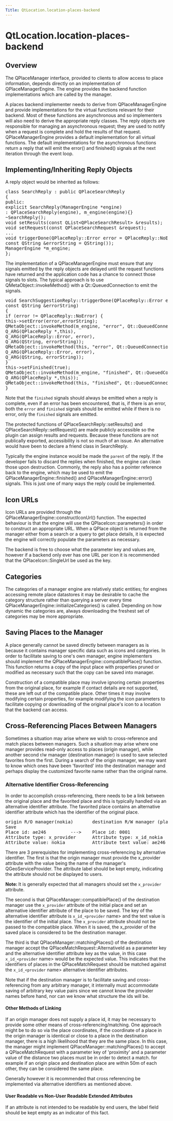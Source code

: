 ```yaml
---
Title: QtLocation.location-places-backend
---
```


# QtLocation.location-places-backend

<span class="subtitle"></span>
<!-- $$$location-places-backend.html-description -->
<h2 id="overview">Overview</h2>
<p>The QPlaceManager interface, provided to clients to allow access to place information, depends directly on an implementation of QPlaceManagerEngine. The engine provides the backend function implementations which are called by the manager.</p>
<p>A places backend implementer needs to derive from QPlaceManagerEngine and provide implementations for the virtual functions relevant for their backend. Most of these functions are asynchronous and so implementers will also need to derive the appropriate reply classes. The reply objects are responsible for managing an asynchronous request; they are used to notify when a request is complete and hold the results of that request. QPlaceManagerEngine provides a default implementation for all virtual functions. The default implementations for the asynchronous functions return a reply that will emit the error() and finished() signals at the next iteration through the event loop.</p>
<h2 id="implementing-inheriting-reply-objects">Implementing/Inheriting Reply Objects</h2>
<p>A reply object would be inherited as follows:</p>
<pre class="cpp"><span class="keyword">class</span> SearchReply : <span class="keyword">public</span> <span class="type">QPlaceSearchReply</span>
{
<span class="keyword">public</span>:
<span class="keyword">explicit</span> SearchReply(ManagerEngine <span class="operator">*</span>engine)
: <span class="type">QPlaceSearchReply</span>(engine)<span class="operator">,</span> m_engine(engine){}
<span class="operator">~</span>SearchReply();
<span class="type">void</span> setResults(<span class="keyword">const</span> <span class="type">QList</span><span class="operator">&lt;</span><span class="type">QPlaceSearchResult</span><span class="operator">&gt;</span> <span class="operator">&amp;</span>results);
<span class="type">void</span> setRequest(<span class="keyword">const</span> <span class="type">QPlaceSearchRequest</span> <span class="operator">&amp;</span>request);
...
<span class="type">void</span> triggerDone(<span class="type">QPlaceReply</span><span class="operator">::</span>Error error <span class="operator">=</span> <span class="type">QPlaceReply</span><span class="operator">::</span>NoError<span class="operator">,</span>
<span class="keyword">const</span> <span class="type">QString</span> <span class="operator">&amp;</span>errorString <span class="operator">=</span> <span class="type">QString</span>());
ManagerEngine <span class="operator">*</span>m_engine;
};</pre>
<p>The implementation of a QPlaceManagerEngine must ensure that any signals emitted by the reply objects are delayed until the request functions have returned and the application code has a chance to connect those signals to slots. The typical approach is to use QMetaObject::invokeMethod() with a Qt::QueuedConnection to emit the signals.</p>
<pre class="cpp"><span class="type">void</span> SearchSuggestionReply<span class="operator">::</span>triggerDone(<span class="type">QPlaceReply</span><span class="operator">::</span>Error error<span class="operator">,</span>
<span class="keyword">const</span> <span class="type">QString</span> <span class="operator">&amp;</span>errorString)
{
<span class="keyword">if</span> (error <span class="operator">!</span><span class="operator">=</span> <span class="type">QPlaceReply</span><span class="operator">::</span>NoError) {
<span class="keyword">this</span><span class="operator">-</span><span class="operator">&gt;</span>setError(error<span class="operator">,</span>errorString);
<span class="type">QMetaObject</span><span class="operator">::</span>invokeMethod(m_engine<span class="operator">,</span> <span class="string">&quot;error&quot;</span><span class="operator">,</span> <span class="type">Qt</span><span class="operator">::</span>QueuedConnection<span class="operator">,</span>
Q_ARG(<span class="type">QPlaceReply</span> <span class="operator">*</span><span class="operator">,</span><span class="keyword">this</span>)<span class="operator">,</span>
Q_ARG(<span class="type">QPlaceReply</span><span class="operator">::</span>Error<span class="operator">,</span> error)<span class="operator">,</span>
Q_ARG(<span class="type">QString</span><span class="operator">,</span> errorString));
<span class="type">QMetaObject</span><span class="operator">::</span>invokeMethod(<span class="keyword">this</span><span class="operator">,</span> <span class="string">&quot;error&quot;</span><span class="operator">,</span> <span class="type">Qt</span><span class="operator">::</span>QueuedConnection<span class="operator">,</span>
Q_ARG(<span class="type">QPlaceReply</span><span class="operator">::</span>Error<span class="operator">,</span> error)<span class="operator">,</span>
Q_ARG(<span class="type">QString</span><span class="operator">,</span> errorString));
}
<span class="keyword">this</span><span class="operator">-</span><span class="operator">&gt;</span>setFinished(<span class="keyword">true</span>);
<span class="type">QMetaObject</span><span class="operator">::</span>invokeMethod(m_engine<span class="operator">,</span> <span class="string">&quot;finished&quot;</span><span class="operator">,</span> <span class="type">Qt</span><span class="operator">::</span>QueuedConnection<span class="operator">,</span>
Q_ARG(<span class="type">QPlaceReply</span> <span class="operator">*</span><span class="operator">,</span><span class="keyword">this</span>));
<span class="type">QMetaObject</span><span class="operator">::</span>invokeMethod(<span class="keyword">this</span><span class="operator">,</span> <span class="string">&quot;finished&quot;</span><span class="operator">,</span> <span class="type">Qt</span><span class="operator">::</span>QueuedConnection);
}</pre>
<p>Note that the <code>finished</code> signals should always be emitted when a reply is complete, even if an error has been encountered, that is, if there is an error, both the <code>error</code> and <code>finished</code> signals should be emitted while if there is no error, only the <code>finished</code> signals are emitted.</p>
<p>The protected functions of QPlaceSearchReply::setResults() and QPlaceSearchReply::setRequest() are made publicly accessible so the plugin can assign results and requests. Because these functions are not publically exported, accessibility is not so much of an issue. An alternative would have been to declare a friend class in SearchReply.</p>
<p>Typically the engine instance would be made the <code>parent</code> of the reply. If the developer fails to discard the replies when finished, the engine can clean those upon destruction. Commonly, the reply also has a pointer reference back to the engine, which may be used to emit the QPlaceManagerEngine::finished() and QPlaceManagerEngine::error() signals. This is just one of many ways the reply could be implemented.</p>
<h2 id="icon-urls">Icon URLs</h2>
<p>Icon URLs are provided through the QPlaceManagerEngine::constructIconUrl() function. The expected behaviour is that the engine will use the QPlaceIcon::parameters() in order to construct an appropriate URL. When a QPlace object is returned from the manager either from a search or a query to get place details, it is expected the engine will correctly populate the parameters as necessary.</p>
<p>The backend is free to choose what the parameter key and values are, however if a backend only ever has one URL per icon it is recommended that the QPlaceIcon::SingleUrl be used as the key.</p>
<h2 id="categories">Categories</h2>
<p>The categories of a manager engine are relatively static entities; for engines accessing remote place datastores it may be desirable to cache the category structure rather than querying a server every time QPlaceManagerEngine::initializeCategories() is called. Depending on how dynamic the categories are, always downloading the freshest set of categories may be more appropriate.</p>
<h2 id="saving-places-to-the-manager">Saving Places to the Manager</h2>
<p>A place generally cannot be saved directly between managers as is because it contains manager specific data such as icons and categories. In order to facilitate saving to one's own manager, engine implementers should implement the QPlaceManagerEngine::compatiblePlace() function. This function returns a copy of the input place with properties pruned or modified as necessary such that the copy can be saved into manager.</p>
<p>Construction of a compatible place may involve ignoring certain properties from the original place, for example if contact details are not supported, these are left out of the compatible place. Other times it may involve modifying certain properties, for example modifying the icon parameters to facilitate copying or downloading of the original place's icon to a location that the backend can access.</p>
<h2 id="cross-referencing-places-between-managers">Cross-Referencing Places Between Managers</h2>
<p>Sometimes a situation may arise where we wish to cross-reference and match places between managers. Such a situation may arise where one manager provides read-only access to places (origin manager), while another second r/w manager (destination manager) is used to save selected favorites from the first. During a search of the origin manager, we may want to know which ones have been 'favorited' into the destination manager and perhaps display the customized favorite name rather than the original name.</p>
<h3 >Alternative Identifier Cross-Referencing</h3>
<p>In order to accomplish cross-referencing, there needs to be a link between the original place and the favorited place and this is typically handled via an alternative identifier attribute. The favorited place contains an alternative identifier attribute which has the identifier of the original place.</p>
<pre class="cpp">origin R<span class="operator">/</span>O manager(nokia)       destination R<span class="operator">/</span>W manager (places_jsondb)
Save
Place id: ae246         <span class="operator">-</span><span class="operator">-</span><span class="operator">-</span><span class="operator">&gt;</span>    Place id: <span class="number">0001</span>
Attribute type: x_provider      Attribute type: x_id_nokia
Attribute value: nokia          Attribute text value: ae246</pre>
<p>There are 3 prerequisites for implementing cross-referencing by alternative identifier. The first is that the origin manager must provide the x_provider attribute with the value being the name of the manager's QGeoServiceProvider. The attribute label should be kept empty, indicating the attribute should not be displayed to users.</p>
<p><b>Note: </b>It is generally expected that all managers should set the <code>x_provider</code> attribute.</p><p>The second is that QPlaceManager::compatiblePlace() of the destination manager use the <code>x_provider</code> attribute of the initial place and set an alternative identifier attribute of the place to be saved. The key of the alternative identifier attribute is <code>x_id_&lt;provider</code> name&gt; and the text value is the identifier of the initial place. The <code>x_provider</code> attribute should not be passed to the compatible place. When it is saved, the x_provider of the saved place is considered to be the destination manager.</p>
<p>The third is that QPlaceManager::matchingPlaces() of the destination manager accept the QPlaceMatchRequest::AlternativeId as a parameter key and the alternative identifier attribute key as the value, in this case <code>x_id_&lt;provider</code> name&gt; would be the expected value. This indicates that the identifiers of places in the QPlaceMatchRequest should be matched against the <code>x_id_&lt;provider</code> name&gt; alternative identifier attributes.</p>
<p>Note that if the destination manager is to facilitate saving and cross-referencing from any arbitrary manager, it internally must accommodate saving of arbitrary key value pairs since we cannot know the provider names before hand, nor can we know what structure the ids will be.</p>
<h4 >Other Methods of Linking</h4>
<p>If an origin manager does not supply a place id, it may be necessary to provide some other means of cross-referencing/matching. One approach might be to do so via the place coordinates, if the coordinate of a place in the origin manager is identical or close to a place in the destination manager, there is a high likelihood that they are the same place. In this case, the manager might implement QPlaceManager::matchingPlaces() to accept a QPlaceMatchRequest with a parameter key of 'proximity' and a parameter value of the distance two places must be in order to detect a match. for example if an origin place and destination place are within 50m of each other, they can be considered the same place.</p>
<p>Generally however it is recommended that cross referencing be implemented via alternative identifiers as mentioned above.</p>
<h4 >User Readable vs Non-User Readable Extended Attributes</h4>
<p>If an attribute is not intended to be readable by end users, the label field should be kept empty as an indicator of this fact.</p>
<!-- @@@location-places-backend.html -->
